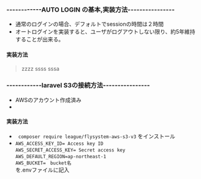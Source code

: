 ### ------------AUTO LOGIN の基本,実装方法----------------
- 通常のログインの場合、デフォルトでsessionの時間は２時間
- オートログインを実装すると、ユーザがログアウトしない限り、約5年維持することが出来る。

#### 実装方法
>zzzz
>ssss
>sssa
>
>
>

### ------------laravel S3の接続方法----------------
- AWSのアカウント作成済み
- 

#### 実装方法
 - ` composer require league/flysystem-aws-s3-v3` をインストール  
 - `AWS_ACCESS_KEY_ID= Access key ID`  
`AWS_SECRET_ACCESS_KEY= Secret access key`  
`AWS_DEFAULT_REGION=ap-northeast-1`  
`AWS_BUCKET=　bucket名`  
を.envファイルに記入
